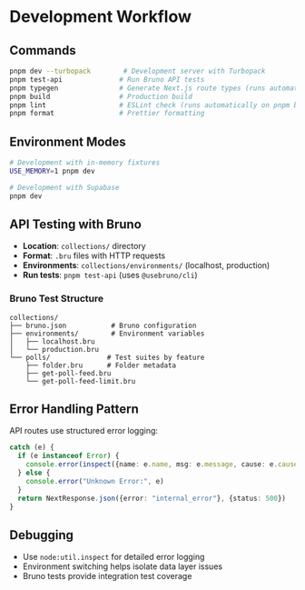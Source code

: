 # Development Workflow

## Commands

```bash
pnpm dev --turbopack        # Development server with Turbopack
pnpm test-api              # Run Bruno API tests
pnpm typegen               # Generate Next.js route types (runs automatically on pnpm dev and pnpm build)
pnpm build                 # Production build
pnpm lint                  # ESLint check (runs automatically on pnpm build)
pnpm format                # Prettier formatting
```

## Environment Modes

```bash
# Development with in-memory fixtures
USE_MEMORY=1 pnpm dev

# Development with Supabase
pnpm dev
```

## API Testing with Bruno

- **Location**: `collections/` directory
- **Format**: `.bru` files with HTTP requests
- **Environments**: `collections/environments/` (localhost, production)
- **Run tests**: `pnpm test-api` (uses `@usebruno/cli`)

### Bruno Test Structure

```
collections/
├── bruno.json           # Bruno configuration
├── environments/        # Environment variables
│   ├── localhost.bru
│   └── production.bru
└── polls/              # Test suites by feature
    ├── folder.bru      # Folder metadata
    ├── get-poll-feed.bru
    └── get-poll-feed-limit.bru
```

## Error Handling Pattern

API routes use structured error logging:

```typescript
catch (e) {
  if (e instanceof Error) {
    console.error(inspect({name: e.name, msg: e.message, cause: e.cause}))
  } else {
    console.error("Unknown Error:", e)
  }
  return NextResponse.json({error: "internal_error"}, {status: 500})
}
```

## Debugging

- Use `node:util.inspect` for detailed error logging
- Environment switching helps isolate data layer issues
- Bruno tests provide integration test coverage
